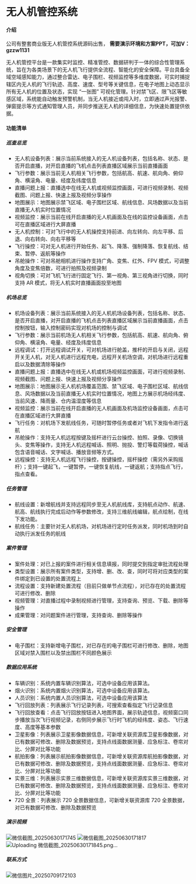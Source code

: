 # 无人机管控系统

#### 介绍
公司有整套商业版无人机管控系统源码出售， **需要演示环境和方案PPT，可加V：gzzw1131** 

无人机管控平台是一款集实时监控、精准管控、数据研判于一体的综合性管理系统，旨在为各类场景下的无人机飞行提供全流程、智能化的安全保障。​
平台具备全域空域感知能力，通过整合雷达、电子围栏、视频监控等多维度数据，可实时捕捉辖区内无人机的飞行轨迹、高度、速度、型号等关键信息，在电子地图上动态显示所有无人机的位置及状态，实现 “一张图” 可视化管理。针对禁飞区、限飞区等敏感区域，系统能自动触发预警机制，当无人机接近或闯入时，立即通过声光报警、弹窗提示等方式通知管理人员，并同步推送无人机的详细信息，为快速处置提供依据。

#### 功能清单

##### 巡查总览
- 无人机设备列表：展示当前系统接入的无人机设备列表，包括名称、状态、是否开启直播，对开启直播的飞机点击列表直播区域展示当前直播画面
- 飞行参数：展示当前无人机相关飞行参数，包括航高、航速、航向角、俯仰角、横滚角、电量、经度及纬度信息
- 直播问题上报：直播选中在线无人机或视频监控画面，可进行视频录制、视频截图、问题上报、快速上报及视频分享操作
- 地图展示：地图展示禁飞区域、电子围栏区域、航线信息、风场数据以及当前直播无人机实时位置情况
- 视频监控：展示当前在线开启直播的无人机画面及在线的监控设备画面，点击可在直播区域进行大屏直播
- 无人机控制：可对飞行中的无人机操控支持前进、向左转向、向左平移、后退、向右转向、向右平移等
- 飞行操控：可对无人机进行开始任务、起飞、降落、强制降落、恢复航线、结束、暂停、返航等操作
- 吊舱操作：可对吊舱相机进行操作支持广角、变焦、红外、FPV 模式，可调整角度及变焦倍数，可进行拍照及视频录制
- 视角切换：可对飞机飞行进行固定飞行、第一视角、第三视角进行切换，同时支持 AR 模式，将无人机实时直播画面投至地图


##### 机场总览
- 机场设备列表：展示当前系统接入的无人机机场设备列表，包括名称、状态、是否开启直播，对开启直播的飞机点击列表直播区域展示当前直播画面，点击控制按钮，输入控制密码实现对机场的控制与调试
- 飞行参数：展示当前机场无人机相关飞行参数，包括航高、航速、航向角、俯仰角、横滚角、电量、经度及纬度信息
- 远程调试：打开远程调试开关，可对机场进行舱盖，推杆的开启与关闭，远程开关无人机，对无人机进行远程充电，远程开关机场空调，对机场进行远程重启以及数据清除等操作
- 直播问题上报：直播选中在线无人机或机场视频监控画面，可进行视频录制、视频截图、问题上报、快速上报及视频分享操作
- 地图展示：地图展示无人机机场覆盖范围、禁飞区域、电子围栏区域、航线信息、风场数据以及当前直播无人机实时位置情况，地图上方展示机场经纬度、当前风速、降雨量、仓内温湿度等信息
- 视频监控：展示当前在线开启直播的无人机画面及机场监控设备画面，点击可在直播区域进行大屏直播
- 飞行任务：对机场下发航线任务，可随时暂停任务或者对飞机下发指令进行返航
- 吊舱操作：支持无人机远程按键及摇杆进行云台操控、拍照、录像、切换镜头、变焦等操作，支持无人机远程喊话、照明、抛投、警灯等载荷操控，喊话包含语音喊话、文字喊话、播放音频等方式。
- 远程操控：支持无人机远程飞行操控，按键操控，摇杆操控（需另外采购摇杆）；支持一键起飞，一键暂停，一键恢复航线，一键返航；支持指点飞行，指点查看。


##### 任务管理
- 航线设置：新增航线并支持远程同步至无人机航线库，支持航点动作、航速、航高、航线执行完成后动作等参数修改，支持三维航线编辑，航点绘制，在线下发功能。
- 航线任务：主要针对无人机机场，对机场进行定时任务派发，同时机场到时自动执行派发任务的航线


##### 案件管理
- 案件处理：对已上报的案件进行相关信息填报，同时提交到指定审批流程处理
- 类型设置：展示所有案件类型，支持增、删、改、查，同时可将对应类型的案件绑定到已设置的处置流程上
- 流程设置：支持新建处置流程（目前只做单节点流程），对已存在的处置流程可进行修改、删除
- 视频管理：对直播过程中录制视频进行管理，支持查询、预览、下载、删除等操作
- 成果管理：对问题案件进行管理，支持查询、删除等操作


##### 安全管理
- 电子围栏：支持新增电子围栏，对已存在的电子围栏可进行修改、删除，地图区域对禁入围栏以及禁出围栏不同颜色展示

##### 数据应用系统
- 车辆识别：系统内置车辆识别算法，可选中设备应用该算法。
- 烟火识别：系统内置烟火识别算法，可选中设备应用该算法。
- 人员识别：系统内置人员识别算法，可选中设备应用该算法
- 飞行回放列表：列表展示飞行记录列表，可搜索查看指定飞行记录信息
- 飞行回放查看：点击飞行回放按钮进入地图界面，展示轨迹信息，视频窗口同步播放当次飞行视频记录，右侧同步展示飞行时飞机的经纬度、姿态、飞行速度、高度等基本参数
- 卫星影像：列表展示卫星影像数据信息，可新增关联资源库卫星影像数据，对已有数据可修改、删除及数据预览，支持点线面数据测量、应急标注、卷帘对比、分屏对比等功能
- 航拍影像：列表展示航拍影像数据信息，可新增关联资源库航拍影像数据，对已有数据可修改、删除及数据预览，支持点线面数据测量、应急标注、卷帘对比、分屏对比等功能
- 实景三维：列表展示实景三维数据信息，可新增关联资源库实景三维数据，对已有数据可修改、删除及数据预览，支持点线面数据测量、应急标注、卷帘对比、分屏对比等功能
- 720 全景：列表展示 720 全景数据信息，可新增关联资源库 720 全景数据，对已有数据可修改、删除及数据预览


##### 演示视频
![微信截图_20250630171745](https://github.com/user-attachments/assets/516d4af7-9131-46db-8c17-3bed44d9e7cd)
![微信截图_20250630171817](https://github.com/user-attachments/assets/e758d1e9-8864-4dcb-ae21-e869f3f71bcf)
![Uploading 微信截图_20250630171845.png…]()
##### 联系方式
![微信图片_20250709172103](https://github.com/user-attachments/assets/54014f0a-012b-41ff-aa47-2913124403cc)




